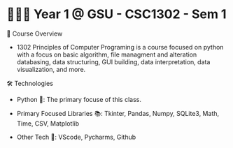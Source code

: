 # 🧑🏽‍🎓 Year 1 @ GSU - CSC1302 - Sem 1 

 
📘 Course Overview

- 1302 Principles of Computer Programing is a course focused on python with a focus on basic algorithm, file managment and alteration databasing, data structuring, GUI building, data interpretation, data visualization, and more.



🛠️ Technologies

-	Python 🐍: The primary focuse of this class.
  
-	Primary Focused Libraries 📚: Tkinter, Pandas, Numpy, SQLite3, Math, Time, CSV, Matplotlib

- Other Tech 🤖: VScode, Pycharms, Github
